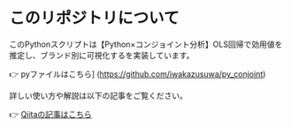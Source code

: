 # このリポジトリについて

このPythonスクリプトは【Python×コンジョイント分析】OLS回帰で効用値を推定し、ブランド別に可視化するを実装しています。

👉 pyファイルはこちら] (https://github.com/iwakazusuwa/py_conjoint)

詳しい使い方や解説は以下の記事をご覧ください。

👉 [Qiitaの記事はこちら](https://qiita.com/iwakazusuwa/items/84a9822b16f2ea6c97d0)


